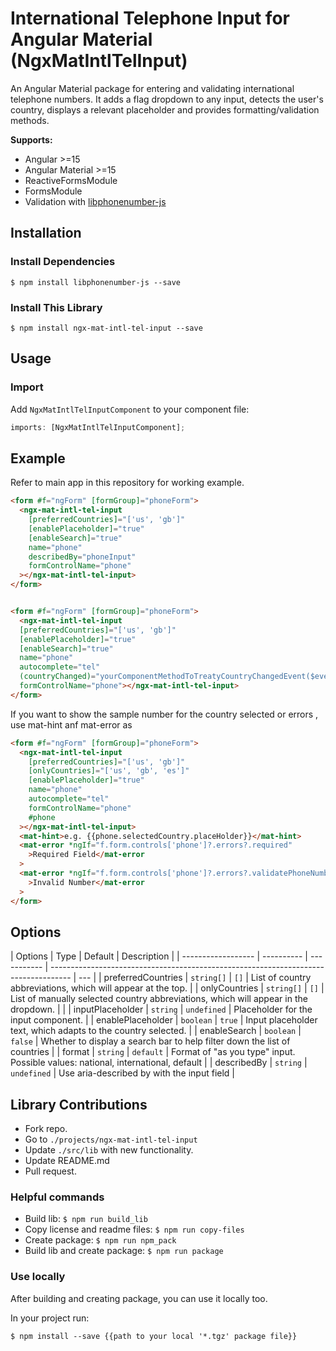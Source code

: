 # International Telephone Input for Angular Material (NgxMatIntlTelInput)

An Angular Material package for entering and validating international telephone numbers. It adds a flag dropdown to any input, detects the user's country, displays a relevant placeholder and provides formatting/validation methods.

**Supports:**

- Angular >=15
- Angular Material >=15
- ReactiveFormsModule
- FormsModule
- Validation with [libphonenumber-js](https://github.com/catamphetamine/libphonenumber-js)

## Installation

### Install Dependencies

`$ npm install libphonenumber-js --save`

### Install This Library

`$ npm install ngx-mat-intl-tel-input --save`

## Usage

### Import

Add `NgxMatIntlTelInputComponent` to your component file:

```ts
imports: [NgxMatIntlTelInputComponent];
```

## Example

Refer to main app in this repository for working example.

```html
<form #f="ngForm" [formGroup]="phoneForm">
  <ngx-mat-intl-tel-input
    [preferredCountries]="['us', 'gb']"
    [enablePlaceholder]="true"
    [enableSearch]="true"
    name="phone"
    describedBy="phoneInput"
    formControlName="phone"
  ></ngx-mat-intl-tel-input>
</form>
```

```html

<form #f="ngForm" [formGroup]="phoneForm">
  <ngx-mat-intl-tel-input
  [preferredCountries]="['us', 'gb']"
  [enablePlaceholder]="true"
  [enableSearch]="true"
  name="phone"
  autocomplete="tel"
  (countryChanged)="yourComponentMethodToTreatyCountryChangedEvent($event)" // $event is a instance of current select Country
  formControlName="phone"></ngx-mat-intl-tel-input>
</form>

```

If you want to show the sample number for the country selected or errors , use mat-hint anf mat-error as

```html
<form #f="ngForm" [formGroup]="phoneForm">
  <ngx-mat-intl-tel-input
    [preferredCountries]="['us', 'gb']"
    [onlyCountries]="['us', 'gb', 'es']"
    [enablePlaceholder]="true"
    name="phone"
    autocomplete="tel"
    formControlName="phone"
    #phone
  ></ngx-mat-intl-tel-input>
  <mat-hint>e.g. {{phone.selectedCountry.placeHolder}}</mat-hint>
  <mat-error *ngIf="f.form.controls['phone']?.errors?.required"
    >Required Field</mat-error
  >
  <mat-error *ngIf="f.form.controls['phone']?.errors?.validatePhoneNumber"
    >Invalid Number</mat-error
  >
</form>
```

## Options

| Options            | Type       | Default     | Description                                                                         |
| ------------------ | ---------- | ----------- | ----------------------------------------------------------------------------------- | --- |
| preferredCountries | `string[]` | `[]`        | List of country abbreviations, which will appear at the top.                        |
| onlyCountries      | `string[]` | `[]`        | List of manually selected country abbreviations, which will appear in the dropdown. |     |
| inputPlaceholder   | `string`   | `undefined` | Placeholder for the input component.                                                |
| enablePlaceholder  | `boolean`  | `true`      | Input placeholder text, which adapts to the country selected.                       |
| enableSearch       | `boolean`  | `false`     | Whether to display a search bar to help filter down the list of countries           |
| format             | `string`   | `default`   | Format of "as you type" input. Possible values: national, international, default    |
| describedBy        | `string`   | `undefined` | Use aria-described by with the input field                                          |

## Library Contributions

- Fork repo.
- Go to `./projects/ngx-mat-intl-tel-input`
- Update `./src/lib` with new functionality.
- Update README.md
- Pull request.

### Helpful commands

- Build lib: `$ npm run build_lib`
- Copy license and readme files: `$ npm run copy-files`
- Create package: `$ npm run npm_pack`
- Build lib and create package: `$ npm run package`

### Use locally

After building and creating package, you can use it locally too.

In your project run:

`$ npm install --save {{path to your local '*.tgz' package file}}`
